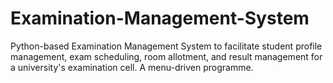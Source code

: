 # Examination-Management-System
 Python-based Examination Management System to facilitate student profile management, exam scheduling, room allotment, and result management for a university's examination cell.
 A menu-driven programme.
